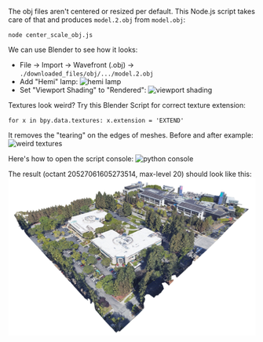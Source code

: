 The obj files aren't centered or resized per default. This Node.js script takes care of that and produces `model.2.obj` from `model.obj`:
```
node center_scale_obj.js
```

We can use Blender to see how it looks:
- File -> Import -> Wavefront (.obj) -> `./downloaded_files/obj/.../model.2.obj`
- Add "Hemi" lamp:
![hemi lamp](https://user-images.githubusercontent.com/46618410/51717795-4c314480-203a-11e9-8f53-1ba1c9d0cace.png "hemi lamp")
- Set "Viewport Shading" to "Rendered":
![viewport shading](https://user-images.githubusercontent.com/46618410/51717879-9d413880-203a-11e9-98dd-954136d9a962.png "viewport shading")

Textures look weird? Try this Blender Script for correct texture extension:
```
for x in bpy.data.textures: x.extension = 'EXTEND'
```
It removes the "tearing" on the edges of meshes. Before and after example:
![weird textures](https://user-images.githubusercontent.com/46618410/51794380-9f85cd00-21c9-11e9-87ba-f77d691efaea.png "weird textures")

Here's how to open the script console:
![python console](https://user-images.githubusercontent.com/46618410/51717769-2c9a1c00-203a-11e9-833b-20752f30a736.png "python console")

The result (octant 20527061605273514, max-level 20) should look like this:
![example](example.jpg "example")
